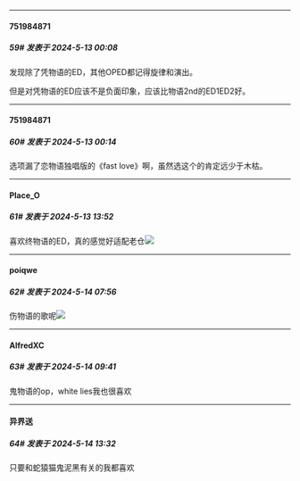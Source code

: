 ﻿
*****

####  751984871  
##### 59#       发表于 2024-5-13 00:08

发现除了凭物语的ED，其他OPED都记得旋律和演出。

但是对凭物语的ED应该不是负面印象，应该比物语2nd的ED1ED2好。


*****

####  751984871  
##### 60#       发表于 2024-5-13 00:14

选项漏了恋物语独唱版的《fast love》啊，虽然选这个的肯定远少于木枯。


*****

####  Place_O  
##### 61#       发表于 2024-5-13 13:52

喜欢终物语的ED，真的感觉好适配老仓<img src="https://static.saraba1st.com/image/smiley/face2017/135.png" referrerpolicy="no-referrer">


*****

####  poiqwe  
##### 62#       发表于 2024-5-14 07:56

伤物语的歌呢<img src="https://static.saraba1st.com/image/smiley/face2017/006.png" referrerpolicy="no-referrer">


*****

####  AlfredXC  
##### 63#       发表于 2024-5-14 09:41

鬼物语的op，white lies我也很喜欢


*****

####  异界送  
##### 64#       发表于 2024-5-14 13:32

只要和蛇猿猫鬼泥黑有关的我都喜欢

